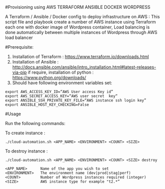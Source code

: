 #Provisioning using AWS TERRAFORM ANSIBLE DOCKER WORDPRESS

A Terraform / Ansible / Docker config to deploy infrastructure on AWS : This script file and playbook create a number of AWS instance using Terraform  each one with docker image of Wordpress container, Load balancing is done automatically between multiple instances of Wordpress through AWS load balancer

#Prerequisite:
1. Installation of Terraform :
https://www.terraform.io/downloads.html
2. Installation of Ansible :
http://docs.ansible.com/ansible/intro_installation.html#latest-releases-via-pip 
if require, installation of python : https://www.python.org/downloads/
3. Should have following environment variables set:

```
export AWS_ACCESS_KEY_ID=“AWS User access Key id”
export AWS_SECRET_ACCESS_KEY=“AWS user secret  key“
export ANSIBLE_SSH_PRIVATE_KEY_FILE=“AWS instance ssh login key”
export ANSIBLE_HOST_KEY_CHECKING=False
```

#Usage

Run the following commands:

To create instance :
```
./cloud-automation.sh <APP_NAME> <ENVIRONMENT> <COUNT> <SIZE>
```
To destroy instance :
```
./cloud-automation.sh <APP_NAME> <ENVIRONMENT> <COUNT> <SIZE> destroy
```

```
<APP_NAME>      Name of the app you wish to set
<ENVIRONMENT>   The environment name (dev|prod|stag|perf)
<COUNT>         Number of Wordpress instances required (integer)
<SIZE>          AWS instance type for example "t2.*”

```


